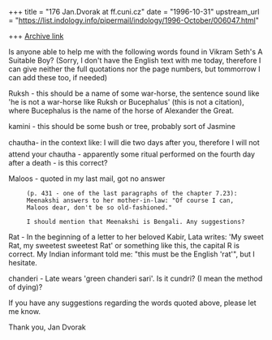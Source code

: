 +++
title = "176 Jan.Dvorak at ff.cuni.cz"
date = "1996-10-31"
upstream_url = "https://list.indology.info/pipermail/indology/1996-October/006047.html"

+++
[Archive link](https://list.indology.info/pipermail/indology/1996-October/006047.html)

Is anyone able to help me with the following words found in Vikram Seth's A
Suitable Boy? (Sorry, I don't have the English text with me today, therefore I
can give neither the full quotations nor the page numbers, but tommorrow I
can add these too, if needed)

Ruksh - this should be a name of some war-horse, the sentence sound like
        'he is not a war-horse like Ruksh or Bucephalus' (this is not 
        a citation), where Bucephalus is the name of the horse of Alexander
        the Great.

kamini - this should be some bush or tree, probably sort of Jasmine

chautha- in the context like: I will die two days after you, therefore I
          will not attend your chautha - apparently some ritual performed on
          the fourth day after a death - is this correct?

Maloos - quoted in my last mail, got no answer 

         (p. 431 - one of the last paragraphs of the chapter 7.23):
         Meenakshi answers to her mother-in-law: "Of course I can, 
         Maloos dear, don't be so old-fashioned." 

         I should mention that Meenakshi is Bengali. Any suggestions?


Rat    - In the beginning of a letter to her beloved Kabir, Lata writes:
         'My sweet Rat, my sweetest sweetest Rat' or something like this,
         the capital R is correct. My Indian informant told me: "this must
         be the English 'rat'", but I hesitate.

chanderi - Late wears 'green chanderi sari'. Is it cundri? (I mean the
           method of dying)?

If you have any suggestions regarding the words quoted above, please let me
know.

Thank you, Jan Dvorak




